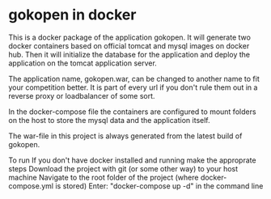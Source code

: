 gokopen in docker
=======

This is a docker package of the application gokopen. It will generate two docker containers based on official tomcat and mysql images on docker hub. Then it will initialize the database for the application and deploy the application on the tomcat application server.

The application name, gokopen.war, can be changed to another name to fit your competition better. It is part of every url if you don't rule them out in a reverse proxy or loadbalancer of some sort. 

In the docker-compose file the containers are configured to mount folders on the host to store the mysql data and the application itself.

The war-file in this project is always generated from the latest build of gokopen.

To run
If you don't have docker installed and running make the approprate steps
Download the project with git (or some other way) to your host machine
Navigate to the root folder of the project (where docker-compose.yml is stored)
Enter: "docker-compose up -d" in the command line


